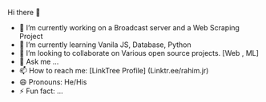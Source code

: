 Hi there 👋
- 🔭 I’m currently working on a Broadcast server and a Web Scraping Project
- 🌱 I’m currently learning Vanila JS, Database, Python
- 👯 I’m looking to collaborate on Various open source projects. [Web , ML]  
- 💬 Ask me ...
- 📫 How to reach me: [LinkTree Profile] (Linktr.ee/rahim.jr)
- 😄 Pronouns: He/His 
- ⚡ Fun fact: ...
